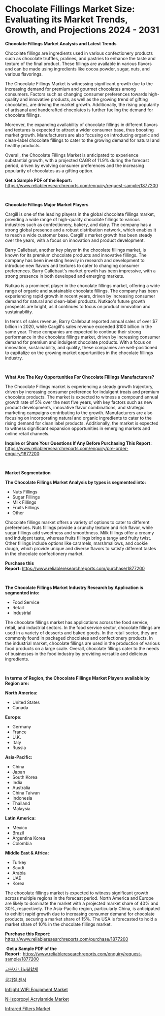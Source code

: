 <p><h1>Chocolate Fillings Market Size: Evaluating its Market Trends, Growth, and Projections 2024 - 2031</h1></p><p><strong>Chocolate Fillings Market Analysis and Latest Trends</strong></p>
<p><p>Chocolate fillings are ingredients used in various confectionery products such as chocolate truffles, pralines, and pastries to enhance the taste and texture of the final product. These fillings are available in various flavors and can be made using ingredients like cocoa powder, sugar, nuts, and various flavorings.</p><p>The Chocolate Fillings Market is witnessing significant growth due to the increasing demand for premium and gourmet chocolates among consumers. Factors such as changing consumer preferences towards high-quality and innovative products, as well as the growing trend of gifting chocolates, are driving the market growth. Additionally, the rising popularity of artisanal and handcrafted chocolates is further fueling the demand for chocolate fillings.</p><p>Moreover, the expanding availability of chocolate fillings in different flavors and textures is expected to attract a wider consumer base, thus boosting market growth. Manufacturers are also focusing on introducing organic and clean-label chocolate fillings to cater to the growing demand for natural and healthy products.</p><p>Overall, the Chocolate Fillings Market is anticipated to experience substantial growth, with a projected CAGR of 11.9% during the forecast period, driven by evolving consumer preferences and the increasing popularity of chocolates as a gifting option.</p></p>
<p><strong>Get a Sample PDF of the Report:&nbsp;</strong> <a href="https://www.reliableresearchreports.com/enquiry/request-sample/1877200">https://www.reliableresearchreports.com/enquiry/request-sample/1877200</a></p>
<p>&nbsp;</p>
<p><strong>Chocolate Fillings Major Market Players</strong></p>
<p><p>Cargill is one of the leading players in the global chocolate fillings market, providing a wide range of high-quality chocolate fillings to various industries such as confectionery, bakery, and dairy. The company has a strong global presence and a robust distribution network, which enables it to reach a wide customer base. Cargill's market growth has been steady over the years, with a focus on innovation and product development.</p><p>Barry Callebaut, another key player in the chocolate fillings market, is known for its premium chocolate products and innovative fillings. The company has been investing heavily in research and development to introduce new flavors and textures to cater to changing consumer preferences. Barry Callebaut's market growth has been impressive, with a strong presence in both developed and emerging markets.</p><p>Nutkao is a prominent player in the chocolate fillings market, offering a wide range of organic and sustainable chocolate fillings. The company has been experiencing rapid growth in recent years, driven by increasing consumer demand for natural and clean-label products. Nutkao's future growth prospects are bright, as it continues to focus on product innovation and sustainability.</p><p>In terms of sales revenue, Barry Callebaut reported annual sales of over $7 billion in 2020, while Cargill's sales revenue exceeded $100 billion in the same year. These companies are expected to continue their strong performance in the chocolate fillings market, driven by increasing consumer demand for premium and indulgent chocolate products. With a focus on innovation, sustainability, and quality, these companies are well-positioned to capitalize on the growing market opportunities in the chocolate fillings industry.</p></p>
<p>&nbsp;</p>
<p><strong>What Are The Key Opportunities For Chocolate Fillings Manufacturers?</strong></p>
<p><p>The Chocolate Fillings market is experiencing a steady growth trajectory, driven by increasing consumer preference for indulgent treats and premium chocolate products. The market is expected to witness a compound annual growth rate of 5% over the next five years, with key factors such as new product developments, innovative flavor combinations, and strategic marketing campaigns contributing to the growth. Manufacturers are also focusing on incorporating natural and organic ingredients to cater to the rising demand for clean label products. Additionally, the market is expected to witness significant expansion opportunities in emerging markets and online retail channels.</p></p>
<p><strong>Inquire or Share Your Questions If Any Before Purchasing This Report:</strong> <a href="https://www.reliableresearchreports.com/enquiry/pre-order-enquiry/1877200">https://www.reliableresearchreports.com/enquiry/pre-order-enquiry/1877200</a></p>
<p>&nbsp;</p>
<p><strong>Market Segmentation</strong></p>
<p><strong>The Chocolate Fillings Market Analysis by types is segmented into:</strong></p>
<p><ul><li>Nuts Fillings</li><li>Sugar Fillings</li><li>Milk Fillings</li><li>Fruits Fillings</li><li>Other</li></ul></p>
<p><p>Chocolate fillings market offers a variety of options to cater to different preferences. Nuts fillings provide a crunchy texture and rich flavor, while sugar fillings add sweetness and smoothness. Milk fillings offer a creamy and indulgent taste, whereas fruits fillings bring a tangy and fruity twist. Other fillings include options like caramels, marshmallows, and cookie dough, which provide unique and diverse flavors to satisfy different tastes in the chocolate confectionery market.</p></p>
<p><strong>Purchase this Report:&nbsp;</strong><a href="https://www.reliableresearchreports.com/purchase/1877200">https://www.reliableresearchreports.com/purchase/1877200</a></p>
<p>&nbsp;</p>
<p><strong>The Chocolate Fillings Market Industry Research by Application is segmented into:</strong></p>
<p><ul><li>Food Service</li><li>Retail</li><li>Industrial</li></ul></p>
<p><p>The chocolate fillings market has applications across the food service, retail, and industrial sectors. In the food service sector, chocolate fillings are used in a variety of desserts and baked goods. In the retail sector, they are commonly found in packaged chocolates and confectionery products. In the industrial market, chocolate fillings are used in the production of various food products on a large scale. Overall, chocolate fillings cater to the needs of businesses in the food industry by providing versatile and delicious ingredients.</p></p>
<p>&nbsp;</p>
<p><strong>In terms of Region, the Chocolate Fillings Market Players available by Region are:</strong></p>
<p>
    <p> <strong> North America: </strong>
        <ul>
            <li>United States</li>
            <li>Canada</li>
        </ul>
        </p> 
    <p> <strong> Europe: </strong>
        <ul>
            <li>Germany</li>
            <li>France</li>
            <li>U.K.</li>
            <li>Italy</li>
            <li>Russia</li>
        </ul>
        </p> 
    <p> <strong> Asia-Pacific: </strong>
        <ul>
            <li>China</li>
            <li>Japan</li>
            <li>South Korea</li>
            <li>India</li>
            <li>Australia</li>
            <li>China Taiwan</li>
            <li>Indonesia</li>
            <li>Thailand</li>
            <li>Malaysia</li>
        </ul>
        </p> 
    <p> <strong> Latin America: </strong>
        <ul>
            <li>Mexico</li>
            <li>Brazil</li>
            <li>Argentina Korea</li>
            <li>Colombia</li>
        </ul>
        </p> 
    <p> <strong> Middle East & Africa: </strong>
        <ul>
            <li>Turkey</li>
            <li>Saudi</li>
            <li>Arabia</li>
            <li>UAE</li>
            <li>Korea</li>
        </ul>
    </p>
    </p>
<p><p>The chocolate fillings market is expected to witness significant growth across multiple regions in the forecast period. North America and Europe are likely to dominate the market with a projected market share of 40% and 30%, respectively. The Asia-Pacific region, particularly China, is anticipated to exhibit rapid growth due to increasing consumer demand for chocolate products, securing a market share of 15%. The USA is forecasted to hold a market share of 10% in the chocolate fillings market.</p></p>
<p><strong>Purchase this Report: </strong><a href="https://www.reliableresearchreports.com/purchase/1877200">https://www.reliableresearchreports.com/purchase/1877200</a></p>
<p>&nbsp;<strong>Get a Sample PDF of the Report:&nbsp;&nbsp;</strong><a href="https://www.reliableresearchreports.com/enquiry/request-sample/1877200">https://www.reliableresearchreports.com/enquiry/request-sample/1877200</a></p>
<p><strong></strong></p>
<p><p><a href="https://medium.com/@josephweaver29/%EA%B3%A0%EB%B6%84%EC%9E%90-%EB%82%98%EB%85%B8%EB%B3%B5%ED%95%A9%EB%AC%BC-%EC%8B%9C%EC%9E%A5-%EC%8B%9C%EC%9E%A5-cagr-%EC%8B%9C%EC%9E%A5-%ED%8A%B8%EB%A0%8C%EB%93%9C-%EB%B0%8F-%EC%84%B1%EC%9E%A5-%EC%A0%84%EB%9E%B5%EC%97%90-%EB%8C%80%ED%95%9C-%ED%86%B5%EC%B0%B0%EB%A0%A5-bed17d19a1fb">고분자 나노복합체</a></p><p><a href="https://medium.com/@josephweaver29/quot-2024-2031-%EA%B8%B0%EA%B0%84%EC%9D%84-%EC%9C%84%ED%95%9C-%EB%8C%80%EA%B8%B0%EC%A7%88-%EC%84%BC%EC%84%9C-%EC%8B%9C%EC%9E%A5-%EB%8F%99%ED%96%A5-%EB%B0%8F-%EC%8B%9C%EC%9E%A5-%EB%B6%84%EC%84%9D-%EC%98%88%EC%B8%A1-quot-85d60828609b">공기질 센서</a></p><p><a href="https://five-trouble-98a.notion.site/Inflight-WIFI-Equipment-Market-Size-Evaluating-its-Market-Trends-Growth-and-Projections-2024-20-61de8148aed346f2b17cbfb1655e0a7f">Inflight WIFI Equipment Market</a></p><p><a href="https://fuschia-pecorino-a6d.notion.site/N-Isopropyl-Acrylamide-Market-Centers-on-Aspects-such-as-Market-Growth-Market-Share-Market-Opportu-168cc1ddde134e9097c817bb3a512166">N-Isopropyl Acrylamide Market</a></p><p><a href="https://view.publitas.com/reportprime-1/infrared-filters-market-provides-a-comprehensive-analysis-including-a-macro-overview-of-the-market-as-well-as-micro-details-such-as-market-size-and-competitive-landscape/">Infrared Filters Market</a></p></p>